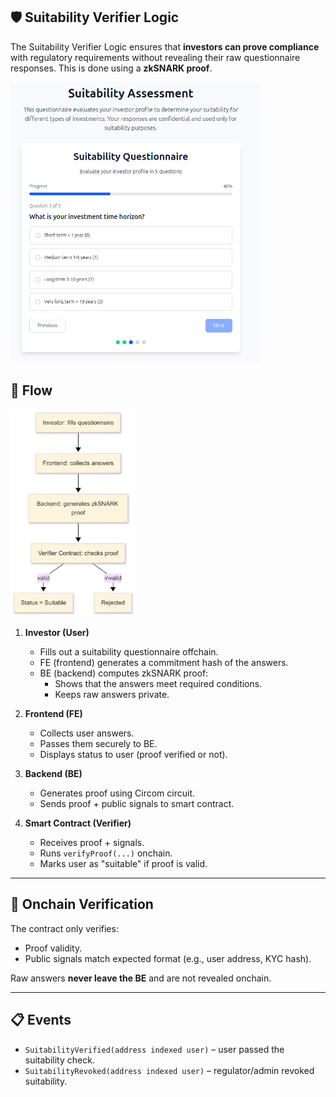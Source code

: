 ## 🛡️ Suitability Verifier Logic

The Suitability Verifier Logic ensures that **investors can prove compliance** with regulatory requirements without revealing their raw questionnaire responses. This is done using a **zkSNARK proof**.

<p align="left">
   <img src="./SuitabilityQuestionaire.png" alt="Suitability Questionnaire" width="400"/>
</p>

## 🔄 Flow

<p align="left">
  <img src="./RaylsHook_suitability_diagram.png" alt="Suitability Diagram" width="200"/>
</p>

1. **Investor (User)**

   - Fills out a suitability questionnaire offchain.
   - FE (frontend) generates a commitment hash of the answers.
   - BE (backend) computes zkSNARK proof:
     - Shows that the answers meet required conditions.
     - Keeps raw answers private.

2. **Frontend (FE)**

   - Collects user answers.
   - Passes them securely to BE.
   - Displays status to user (proof verified or not).

3. **Backend (BE)**

   - Generates proof using Circom circuit.
   - Sends proof + public signals to smart contract.

4. **Smart Contract (Verifier)**
   - Receives proof + signals.
   - Runs `verifyProof(...)` onchain.
   - Marks user as "suitable" if proof is valid.

---

## 🔐 Onchain Verification

The contract only verifies:

- Proof validity.
- Public signals match expected format (e.g., user address, KYC hash).

Raw answers **never leave the BE** and are not revealed onchain.

---

## 📋 Events

- `SuitabilityVerified(address indexed user)` – user passed the suitability check.
- `SuitabilityRevoked(address indexed user)` – regulator/admin revoked suitability.
